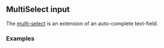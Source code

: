 ## MultiSelect input
The [multi-select](https://www.google.com/design/spec/components/text-fields.html#text-fields-auto-complete-text-field)
is an extension of an auto-complete text-field.

### Examples
